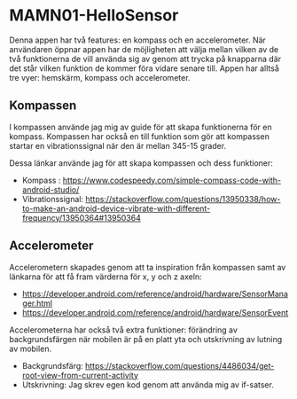 # MAMN01-HelloSensor
Denna appen har två features: en kompass och en accelerometer. När användaren öppnar appen har de möjligheten att välja mellan vilken av de två funktionerna de vill använda sig av genom att trycka på knapparna där det står vilken funktion de kommer föra vidare senare till. Appen har alltså tre vyer: hemskärm, kompass och accelerometer. 

## Kompassen
I kompassen använde jag mig av guide för att skapa funktionerna för en kompass. Kompassen har också en till funktion som gör att kompassen startar en vibrationssignal när den är mellan 345-15 grader.

Dessa länkar använde jag för att skapa kompassen och dess funktioner:
- Kompass : https://www.codespeedy.com/simple-compass-code-with-android-studio/
- Vibrationssignal: https://stackoverflow.com/questions/13950338/how-to-make-an-android-device-vibrate-with-different-frequency/13950364#13950364

## Accelerometer
Accelerometern skapades genom att ta inspiration från kompassen samt av länkarna för att få fram värderna för x, y och z axeln:
- https://developer.android.com/reference/android/hardware/SensorManager.html
- https://developer.android.com/reference/android/hardware/SensorEvent

Accelerometerna har också två extra funktioner: förändring av backgrundsfärgen när mobilen är på en platt yta och utskrivning av lutning av mobilen.
- Backgrundsfärg: https://stackoverflow.com/questions/4486034/get-root-view-from-current-activity
- Utskrivning: Jag skrev egen kod genom att använda mig av if-satser.

